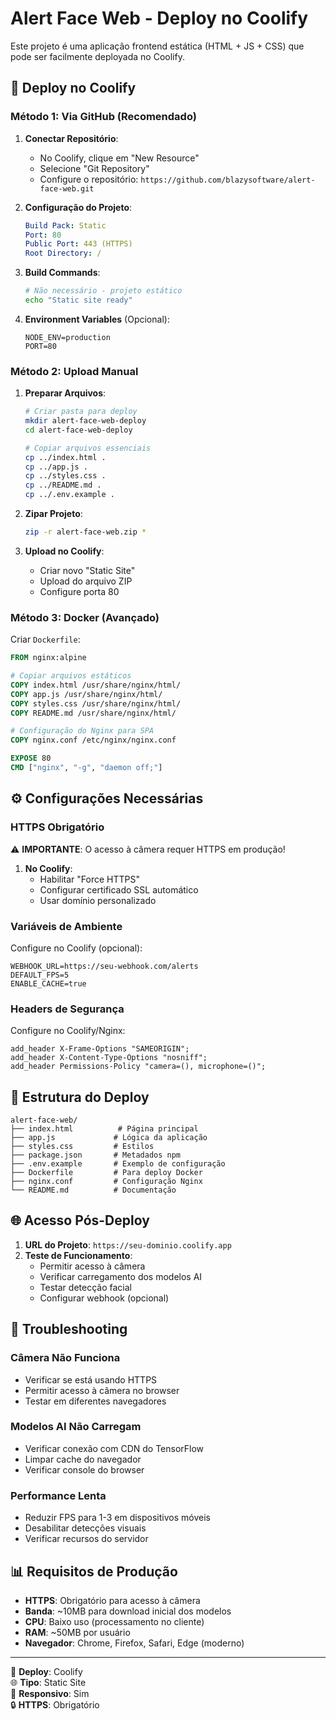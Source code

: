 # Alert Face Web - Deploy no Coolify

Este projeto é uma aplicação frontend estática (HTML + JS + CSS) que pode ser facilmente deployada no Coolify.

## 🚀 Deploy no Coolify

### Método 1: Via GitHub (Recomendado)

1. **Conectar Repositório**:
   - No Coolify, clique em "New Resource"
   - Selecione "Git Repository"
   - Configure o repositório: `https://github.com/blazysoftware/alert-face-web.git`

2. **Configuração do Projeto**:
   ```yaml
   Build Pack: Static
   Port: 80
   Public Port: 443 (HTTPS)
   Root Directory: /
   ```

3. **Build Commands**:
   ```bash
   # Não necessário - projeto estático
   echo "Static site ready"
   ```

4. **Environment Variables** (Opcional):
   ```env
   NODE_ENV=production
   PORT=80
   ```

### Método 2: Upload Manual

1. **Preparar Arquivos**:
   ```bash
   # Criar pasta para deploy
   mkdir alert-face-web-deploy
   cd alert-face-web-deploy
   
   # Copiar arquivos essenciais
   cp ../index.html .
   cp ../app.js .
   cp ../styles.css .
   cp ../README.md .
   cp ../.env.example .
   ```

2. **Zipar Projeto**:
   ```bash
   zip -r alert-face-web.zip *
   ```

3. **Upload no Coolify**:
   - Criar novo "Static Site"
   - Upload do arquivo ZIP
   - Configure porta 80

### Método 3: Docker (Avançado)

Criar `Dockerfile`:
```dockerfile
FROM nginx:alpine

# Copiar arquivos estáticos
COPY index.html /usr/share/nginx/html/
COPY app.js /usr/share/nginx/html/
COPY styles.css /usr/share/nginx/html/
COPY README.md /usr/share/nginx/html/

# Configuração do Nginx para SPA
COPY nginx.conf /etc/nginx/nginx.conf

EXPOSE 80
CMD ["nginx", "-g", "daemon off;"]
```

## ⚙️ Configurações Necessárias

### HTTPS Obrigatório
⚠️ **IMPORTANTE**: O acesso à câmera requer HTTPS em produção!

1. **No Coolify**:
   - Habilitar "Force HTTPS"
   - Configurar certificado SSL automático
   - Usar domínio personalizado

### Variáveis de Ambiente
Configure no Coolify (opcional):
```env
WEBHOOK_URL=https://seu-webhook.com/alerts
DEFAULT_FPS=5
ENABLE_CACHE=true
```

### Headers de Segurança
Configure no Coolify/Nginx:
```nginx
add_header X-Frame-Options "SAMEORIGIN";
add_header X-Content-Type-Options "nosniff";
add_header Permissions-Policy "camera=(), microphone=()";
```

## 🔧 Estrutura do Deploy

```
alert-face-web/
├── index.html          # Página principal
├── app.js             # Lógica da aplicação
├── styles.css         # Estilos
├── package.json       # Metadados npm
├── .env.example       # Exemplo de configuração
├── Dockerfile         # Para deploy Docker
├── nginx.conf         # Configuração Nginx
└── README.md          # Documentação
```

## 🌐 Acesso Pós-Deploy

1. **URL do Projeto**: `https://seu-dominio.coolify.app`
2. **Teste de Funcionamento**:
   - Permitir acesso à câmera
   - Verificar carregamento dos modelos AI
   - Testar detecção facial
   - Configurar webhook (opcional)

## 🐛 Troubleshooting

### Câmera Não Funciona
- Verificar se está usando HTTPS
- Permitir acesso à câmera no browser
- Testar em diferentes navegadores

### Modelos AI Não Carregam
- Verificar conexão com CDN do TensorFlow
- Limpar cache do navegador
- Verificar console do browser

### Performance Lenta
- Reduzir FPS para 1-3 em dispositivos móveis
- Desabilitar detecções visuais
- Verificar recursos do servidor

## 📊 Requisitos de Produção

- **HTTPS**: Obrigatório para acesso à câmera
- **Banda**: ~10MB para download inicial dos modelos
- **CPU**: Baixo uso (processamento no cliente)
- **RAM**: ~50MB por usuário
- **Navegador**: Chrome, Firefox, Safari, Edge (moderno)

---

🔧 **Deploy**: Coolify  
🌐 **Tipo**: Static Site  
📱 **Responsivo**: Sim  
🔒 **HTTPS**: Obrigatório